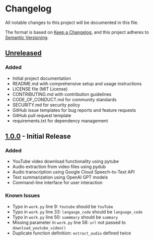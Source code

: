 # Changelog

All notable changes to this project will be documented in this file.

The format is based on [Keep a Changelog](https://keepachangelog.com/en/1.0.0/),
and this project adheres to [Semantic Versioning](https://semver.org/spec/v2.0.0.html).

## [Unreleased]

### Added
- Initial project documentation
- README.md with comprehensive setup and usage instructions
- LICENSE file (MIT License)
- CONTRIBUTING.md with contribution guidelines
- CODE_OF_CONDUCT.md for community standards
- SECURITY.md for security policy
- GitHub issue templates for bug reports and feature requests
- GitHub pull request template
- requirements.txt for dependency management

## [1.0.0] - Initial Release

### Added
- YouTube video download functionality using pytube
- Audio extraction from video files using pydub
- Audio transcription using Google Cloud Speech-to-Text API
- Text summarization using OpenAI GPT models
- Command-line interface for user interaction

### Known Issues
- Typo in `work.py` line 9: `Youtube` should be `YouTube`
- Typo in `work.py` line 33: `langauge_code` should be `language_code`
- Typo in `work.py` line 50: `summmary` should be `summary`
- Missing parameter in `work.py` line 58: `url` not passed to `download_youtube_video()`
- Duplicate function definition: `extract_audio` defined twice

[Unreleased]: https://github.com/johaankjis/youtube-video-summarizer/compare/v1.0.0...HEAD
[1.0.0]: https://github.com/johaankjis/youtube-video-summarizer/releases/tag/v1.0.0
